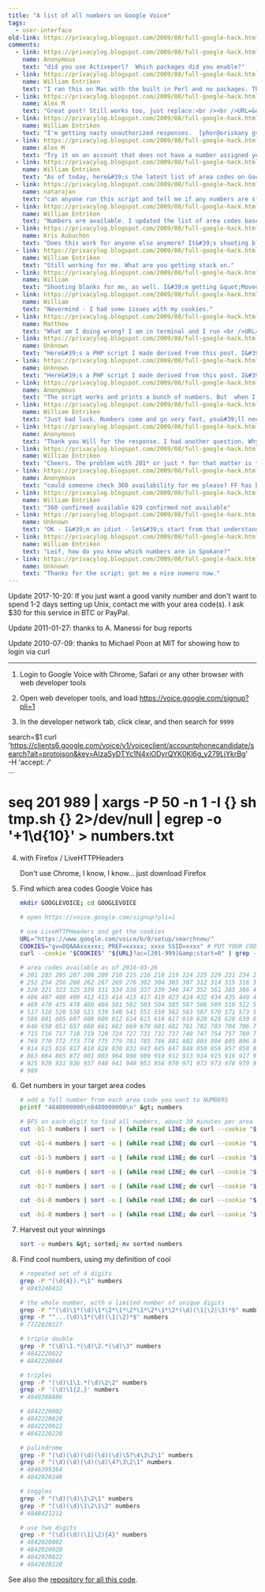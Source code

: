 ```yaml
---
title: "A list of all numbers on Google Voice"
tags: 
  - user-interface
old-link: https://privacylog.blogspot.com/2009/08/full-google-hack.html
comments:
  - link: https://privacylog.blogspot.com/2009/08/full-google-hack.html#comment-3504958419579781176
    name: Anonymous
    text: "did you use Activeperl?  Which packages did you enable?"
  - link: https://privacylog.blogspot.com/2009/08/full-google-hack.html#comment-6975637090401301260
    name: William Entriken
    text: "I ran this on Mac with the built in Perl and no packages. This should also work on Windows/Linux with ActivePerl. This should also work on Windows/Linux with ActivePerl.<br /><br />The important part here is that the command `open -g &quot;$_&quot;; sleep 0.2` on Mac will open Safari (which already has your GV login cookie) and download the requested JSON file.<br /><br />If you are using another platform you may need to edit this line. I imagine the best solution would be to use wget --save-cookies once to login and then pipe that command to wget --header &quot;Cookie:...&quot; -i -  . In fact, that will probably be 100 times faster."
  - link: https://privacylog.blogspot.com/2009/08/full-google-hack.html#comment-133080260039954207
    name: Alex M
    text: "Great post! Still works too, just replace:<br /><br />URL=&quot;https://www.google.com/voice/setup/search/&quot;<br /><br />with<br /><br />URL=&quot;https://www.google.com/voice/?setup=1#setup/&quot;<br /><br />Thanks for this."
  - link: https://privacylog.blogspot.com/2009/08/full-google-hack.html#comment-6552820783876195346
    name: William Entriken
    text: "I'm getting nasty unauthorized responses.  [phor@oriskany gvoice]$ curl --header &quot;$HEADER&quot; &quot;${URL}?ac=484&amp;start=0&quot;<br /><br />https://www.google.com/voice/b/0/setup/searchnew/?ac=484&amp;start=0 --&gt; &lt;stdout&gt;<br />--_curl_--https://www.google.com/voice/b/0/setup/searchnew/?ac=484&amp;start=0<br />&lt;HTML&gt;<br />&lt;HEAD&gt;<br />&lt;TITLE&gt;Unauthorized&lt;/TITLE&gt;<br />&lt;/HEAD&gt;<br />&lt;BODY BGCOLOR=&quot;#FFFFFF&quot; TEXT=&quot;#000000&quot;&gt;<br />&lt;H1&gt;Unauthorized&lt;/H1&gt;<br />&lt;H2&gt;Error 401&lt;/H2&gt;<br />&lt;/BODY&gt;<br />&lt;/HTML&gt;"
  - link: https://privacylog.blogspot.com/2009/08/full-google-hack.html#comment-133080260039954207
    name: Alex M
    text: "Try it on an account that does not have a number assigned yet."
  - link: https://privacylog.blogspot.com/2009/08/full-google-hack.html#comment-1725906280826490346
    name: William Entriken
    text: "As of today, here&#39;s the latest list of area codes on Google Voice: # 201 202 203 205 206 207 208 209 214 215 216 218 219 224 231 234 240 248 251 252 253 256 260 262 267 269 276 281 301 302 303 304 307 310 312 313 314 315 316 317 318 319 320 321 323 330 331 334 336 339 347 352 360 361 385 401 402 404 405 406 408 409 410 412 413 414 415 419 423 424 425 430 432 434 435 440 443 469 478 480 484 502 505 507 508 510 513 515 516 518 530 540 541 551 559 561 562 567 570 571 573 575 585 586 601 602 605 607 608 609 614 615 616 617 630 646 650 657 661 662 678 701 702 704 706 707 708 716 717 719 720 724 727 731 732 734 740 747 754 757 760 762 765 769 770 772 773 774 775 779 781 786 801 802 803 804 805 810 812 813 814 815 816 828 832 845 847 848 856 857 858 859 860 862 863 864 865 872 904 908 909 910 914 918 919 920 925 931 937 941 951 954 956 970 971 973 978 980 985"
  - link: https://privacylog.blogspot.com/2009/08/full-google-hack.html#comment-2313670470606874549
    name: natarajan
    text: "can anyone run this script and tell me if any numbers are still available because I can&#39;t seem to get any."
  - link: https://privacylog.blogspot.com/2009/08/full-google-hack.html#comment-2969015201701669552
    name: William Entriken
    text: "Numbers are available. I updated the list of area codes based on numbers that are available yesterday."
  - link: https://privacylog.blogspot.com/2009/08/full-google-hack.html#comment-5981568545760794511
    name: Kris Aubuchon
    text: "Does this work for anyone else anymore? It&#39;s shooting blanks for me."
  - link: https://privacylog.blogspot.com/2009/08/full-google-hack.html#comment-962126380905649328
    name: William Entriken
    text: "Still working for me. What are you getting stuck on."
  - link: https://privacylog.blogspot.com/2009/08/full-google-hack.html#comment-2044524023508060467
    name: William
    text: "Shooting blanks for me, as well. I&#39;m getting &quot;Moved temporarily&quot; messages for each url pattern... looks like google has caught on to this. When I go to the example link ( https://www.google.com/voice/b/0/setup/searchnew/?ac=484&amp;start=0 ) I get a nice JSON response with all the available numbers, though. So that&#39;s working just fine. I&#39;m not a pro at json, but if anyone comes up with a new solution, I&#39;ll be happy and grateful."
  - link: https://privacylog.blogspot.com/2009/08/full-google-hack.html#comment-341808619143215846
    name: William
    text: "Nevermind - I had some issues with my cookies."
  - link: https://privacylog.blogspot.com/2009/08/full-google-hack.html#comment-1280961834277851371
    name: Matthew
    text: "What am I doing wrong? I am in terminal and I run <br />URL=&quot;https://www.google.com/voice/b/0/setup/searchnew/&quot;<br />And then I am hopping into Firefox and grabbing my cookie<br />COOKIES=&quot;gv=DQAAA3TB2BmcUVc6DzxDfuUO53L705ne8ei1F_qMzzKp1jWXP0No7totxK3gVlVEF73UDCb_ytJlGniwSpUG8HIAb44-RFWRs3R25jxW86QMav9ZIn7Ot5t_tDGP-8u6eunq8ls4W2G4GR1HipGoMSdz2F-_b2qtA-gYotHzTdXkKtEkqsiBpKQKpDJs-onAXt5; PREF=ID=55d9f73f17:U=2d069e04e:FF=0:TM=1340314:LM=10372:GM=1:S=uosNGAjhIfX; NID=63=y2kb7aZloPM2ialZKbl8yivebhdo8MQehY_1MCMj4zFhzMwz5liYxtzrmXliL0xhyc5AIZeEk30Uz4QOnN0ukcGqwlFz9GTA; SID=DQAAAM0Ao4E_d3H4NKgU7Gcmcek7PQaEiDm0BzqwcgVroAcUtuWxgYftOmWWOn26FvKQlhcyJKim7iNPtQL7q_tgEsvdm1OkKWgvOUOvcEB-rxUwCAilLt0W5uv10sx1BSr3vqV0NG8XQF1WU3-uIOjNF5aVmLnoNxhYBpmzQ585tmv8ao5ZbDi1PuOJZnAKg05_Ex7s54tVj4h_Zfzg55VVb; HSID=AQhS9YX1gR9k; SSID=A9kCyI8ybCvr4; APISID=WWWfJxHafrVWG; SAPISID=8HuWouUe-2wCk0vGw6cUE2gf; S=grandcentral=bMOGegvxYy_FACXbU2DQ&quot;<br /><br />I assign that in Terminal and it comes back with only actually assigning up to the first space. Am I doing something wrong?"
  - link: https://privacylog.blogspot.com/2009/08/full-google-hack.html#comment-172412128627707261
    name: Unknown
    text: "Here&#39;s a PHP script I made derived from this post. I&#39;m sharing this as my way of saying thank you. to run the script below you need to supply the ac and s parameters like so https://localhost/gv.php?ac=121$s=0 s should be looped and incremented by 5 each time since google will give you 5 numbers each page. ------------ 'GOOGLE',  'Email' => 'username@gmail.com',  'Passwd' => 'password',  'source'=>'PHI-cUrl-Example',  'service'=>'grandcentral';  curl_setopt($ch, CURLOPT_SSL_VERIFYPEER, 0);  curl_setopt($ch, CURLOPT_POST, true);  curl_setopt($ch, CURLOPT_RETURNTRANSFER, true);  curl_setopt($ch, CURLOPT_POSTFIELDS, $data); $msg = curl_exec($ch); $cookies = split(&quot;\n&quot;,$msg); //print_r($cookies);$ch = curl_init(&quot;https://www.google.com/voice/b/0/setup/searchnew/?ac=&quot;.$_GET[&#39;ac&#39;].&quot;&amp;start=&quot;. $_GET[&#39;s&#39;]);  $header[] = 'Authorization: GoogleLogin ' . $cookies[2];curl_setopt($ch, CURLOPT_HTTPHEADER, $header);  curl_setopt($ch, CURLOPT_RETURNTRANSFER, true);  curl_setopt($ch, CURLOPT_HEADER, false); $msg = curl_exec($ch); curl_close($ch);$arr_data = json_decode($msg);echo &quot;matches found = &quot; . $arr_data->JSON->num_matches . &quot;<br>&quot;;foreach($arr_data->JSON->vanity_info as $numbers=>$whatever){ echo $numbers . &quot;<br>&quot;;}?> ------------"
  - link: https://privacylog.blogspot.com/2009/08/full-google-hack.html#comment-9186223796125575906
    name: Unknown
    text: "Here&#39;s a PHP script I made derived from this post. I&#39;m sharing this as my way of saying thank you. to run the script below you need to supply the ac and s parameters like so https://localhost/gv.php?ac=121$s=0 s should be looped and incremented by 5 each time since google will give you 5 numbers each page. ------------ 'GOOGLE',  'Email' => 'username@gmail.com',  'Passwd' => 'password',  'source'=>'PHI-cUrl-Example',  'service'=>'grandcentral';  curl_setopt($ch, CURLOPT_SSL_VERIFYPEER, 0);  curl_setopt($ch, CURLOPT_POST, true);  curl_setopt($ch, CURLOPT_RETURNTRANSFER, true);  curl_setopt($ch, CURLOPT_POSTFIELDS, $data); $msg = curl_exec($ch); $cookies = split(&quot;\n&quot;,$msg); //print_r($cookies);$ch = curl_init(&quot;https://www.google.com/voice/b/0/setup/searchnew/?ac=&quot;.$_GET[&#39;ac&#39;].&quot;&amp;start=&quot;. $_GET[&#39;s&#39;]);  $header[] = 'Authorization: GoogleLogin ' . $cookies[2];curl_setopt($ch, CURLOPT_HTTPHEADER, $header);  curl_setopt($ch, CURLOPT_RETURNTRANSFER, true);  curl_setopt($ch, CURLOPT_HEADER, false); $msg = curl_exec($ch); curl_close($ch);$arr_data = json_decode($msg);echo &quot;matches found = &quot; . $arr_data->JSON->num_matches . &quot;<br>&quot;;foreach($arr_data->JSON->vanity_info as $numbers=>$whatever){ echo $numbers . &quot;<br>&quot;;}?> ------------"
  - link: https://privacylog.blogspot.com/2009/08/full-google-hack.html#comment-7082274782904371814
    name: Anonymous
    text: "The script works and prints a bunch of numbers. But  when I log into google voice and try to get one of the numbers (through a search it says the number is not available). any reason why?"
  - link: https://privacylog.blogspot.com/2009/08/full-google-hack.html#comment-2290654324796500910
    name: William Entriken
    text: "Just bad luck. Numbers come and go very fast, you&#39;ll need to register immediately when you choose one. In one week, a majority of the numbers in your search could be gone. The good numbers will go even faster."
  - link: https://privacylog.blogspot.com/2009/08/full-google-hack.html#comment-395692927011449221
    name: Anonymous
    text: "Thank you Will for the response. I had another question. Why is there a need to do BFS? When I run it using the search 201* it returns a set of results which are then repeated on searches for 2010*, 2011* and so on. Why is there a need for BFS? Shouldn&#39;t 201* cover all possibilities? What am I missing to understand here? Very useful article, many thanks! Thanks"
  - link: https://privacylog.blogspot.com/2009/08/full-google-hack.html#comment-7484356470799175783
    name: William Entriken
    text: "Cheers. The problem with 201* or just * for that matter is that you only get 10 results per search. So a search for 201 might only return 2011* numbers. BFS allows you to seek 201? and then 201?* by induction (glob notation here)"
  - link: https://privacylog.blogspot.com/2009/08/full-google-hack.html#comment-4670563192896513015
    name: Anonymous
    text: "could someone check 360 availability for me please? FF has been giving me java script error msgs since last upgrade. I need to make sure it is local for the 629 prefix. Thanks"
  - link: https://privacylog.blogspot.com/2009/08/full-google-hack.html#comment-5375608098233082851
    name: William Entriken
    text: "360 confirmed available 629 confirmed not available"
  - link: https://privacylog.blogspot.com/2009/08/full-google-hack.html#comment-6704982918470054664
    name: Unknown
    text: "OK - I&#39;m an idiot - let&#39;s start from that understanding.  I&#39;m looking for a 509 Google Voice area code, and am happy to run a script to help me.  They are all out - once every 2 days there are numbers that come up in Yakima or other long-distance area that is in the 509 area code.  I need a Spokane area code.  I&#39;ll pay for it.  I see your script, but here&#39;s the issue.  I&#39;m a moron.  Where do I cut and paste the script into to make it run and continually search for Google Voice numbers?  What program (if any) do I use?  Where do I input this script to work?  Thanks!"
  - link: https://privacylog.blogspot.com/2009/08/full-google-hack.html#comment-3507337372542055332
    name: William Entriken
    text: "Leif, how do you know which numbers are in Spokane?"
  - link: https://privacylog.blogspot.com/2009/08/full-google-hack.html#comment-8328607769323707155
    name: Unknown
    text: "Thanks for the script; got me a nice numero now."
---
```


Update 2017-10-20: If you just want a good vanity number and don't want to spend 1-2 days setting up Unix, contact me with your area code(s). I ask $30 for this service in BTC or PayPal.

Update 2011-01-27: thanks to A. Manessi for bug reports

Update 2010-07-09:  thanks to Michael Poon at MIT for showing how to login via curl

---

1. Login to Google Voice with Chrome, Safari or any other browser with web developer tools

2. Open web developer tools, and load <https://voice.google.com/signup?pli=1>

3. In the developer network tab, click clear, and then search for `9999`

search=$1
curl '<https://clients6.google.com/voice/v1/voiceclient/accountphonecandidate/search?alt=protojson&key=AIzaSyDTYc1N4xiODyrQYK0Kl6g_y279LjYkrBg>' \
  -H 'accept: */*' \
...

# seq 201 989 | xargs -P 50 -n 1 -I {} sh tmp.sh {} 2>/dev/null | egrep -o '\+1\d{10}' > numbers.txt

4. with Firefox / LiveHTTPHeaders

    Don't use Chrome, I know, I know... just download Firefox

5. Find which area codes Google Voice has

    ```sh
    mkdir GOOGLEVOICE; cd GOOGLEVOICE
    
    # open https://voice.google.com/signup?pli=1
    
    # use LiveHTTPHeaders and get the cookies
    URL="https://www.google.com/voice/b/0/setup/searchnew/"
    COOKIES="gv=DQAAAxxxxxx; PREF=xxxxx; xxxx SSID=xxxx" # PUT YOUR COOKIES IN HERE
    curl --cookie "$COOKIES" "${URL}?ac=[201-999]&amp;start=0" | grep -ho "+1[0-9]\{3\}" | cut -b3-5 | sort -u &gt;&gt; areacodes
    
    # area codes available as of 2016-03-26
    # 201 203 205 207 208 209 210 215 216 218 219 224 225 229 231 234 240 248 251 
    # 252 254 256 260 262 267 269 276 302 304 305 307 312 314 315 316 317 318 319 
    # 320 321 323 325 330 331 334 336 337 339 346 347 352 361 385 386 401 402 405 
    # 406 407 408 409 412 413 414 415 417 419 423 424 432 434 435 440 442 443 458 
    # 469 470 475 478 480 484 501 502 503 504 505 507 508 509 510 512 513 515 516 
    # 517 518 520 530 531 539 540 541 551 559 562 563 567 570 571 573 574 575 585 
    # 586 601 605 607 608 609 612 614 615 616 617 619 620 626 628 630 631 636 641 
    # 646 650 651 657 660 661 662 669 678 681 682 701 702 703 704 706 707 708 712 
    # 715 716 717 718 719 720 724 727 731 732 737 740 747 754 757 760 762 763 765 
    # 769 770 772 773 774 775 779 781 785 786 801 802 803 804 805 806 810 812 813 
    # 814 815 816 817 818 828 830 831 843 845 847 848 850 856 857 858 859 860 862 
    # 863 864 865 872 901 903 904 908 909 910 912 913 914 915 916 917 918 919 920 
    # 925 929 931 936 937 940 941 949 951 956 970 971 972 973 978 979 980 984 985 
    # 989

6. Get numbers in your target area codes

    ```sh
    # add a full number from each area code you want to NUMBERS
    printf "4840000000\n8480000000\n" &gt; numbers

    # BFS on each digit to find all numbers, about 30 minutes per area code</b>
    cut -b1-3 numbers | sort -u | (while read LINE; do curl --cookie "$COOKIES" "${URL}?ac=${LINE:0:3}&amp;q=$LINE[0-9]&amp;start=0"; done) | grep -Pho '\d{10}\b' | sort -u &gt;&gt; numbers
    
    cut -b1-4 numbers | sort -u | (while read LINE; do curl --cookie "$COOKIES" "${URL}?ac=${LINE:0:3}&amp;q=$LINE[0-9]&amp;start=0"; done) | grep -Pho '\d{10}\b' | sort -u &gt;&gt; numbers
    
    cut -b1-5 numbers | sort -u | (while read LINE; do curl --cookie "$COOKIES" "${URL}?ac=${LINE:0:3}&amp;q=$LINE[0-9]&amp;start=0"; done) | grep -Pho '\d{10}\b' | sort -u &gt;&gt; numbers
    
    cut -b1-6 numbers | sort -u | (while read LINE; do curl --cookie "$COOKIES" "${URL}?ac=${LINE:0:3}&amp;q=$LINE[0-9]&amp;start=0"; done) | grep -Pho '\d{10}\b' | sort -u &gt;&gt; numbers
    
    cut -b1-7 numbers | sort -u | (while read LINE; do curl --cookie "$COOKIES" "${URL}?ac=${LINE:0:3}&amp;q=$LINE[0-9]&amp;start=0"; done) | grep -Pho '\d{10}\b' | sort -u &gt;&gt; numbers
    
    cut -b1-8 numbers | sort -u | (while read LINE; do curl --cookie "$COOKIES" "${URL}?ac=${LINE:0:3}&amp;q=$LINE[0-9]&amp;start=0"; done) | grep -Pho '\d{10}\b' | sort -u &gt;&gt; numbers
    
    cut -b1-8 numbers | sort -u | (while read LINE; do curl --cookie "$COOKIES" "${URL}?ac=${LINE:0:3}&amp;q=$LINE[0-9]&amp;start=5"; done) | grep -Pho '\d{10}\b' | sort -u &gt;&gt; numbers</pre>

7. Harvest out your winnings

    ```sh
    sort -u numbers &gt; sorted; mv sorted numbers 
    ```

8. Find cool numbers, using my definition of cool

    ```sh
    # repeated set of 4 digits
    grep -P "(\d{4}).*\1" numbers
    # 4843248432

    # the whole number, with a limited number of unique digits
    grep -P "^(\d)\1*(\d)\1*\2*\1*\2*\1*\2*\1*\2*(\d)(\1|\2|\3)*$" numbers
    grep -P "^...(\d)\1*(\d)(\1|\2)*$" numbers
    # 7722020227

    # triple double
    grep -P "(\d)\1.*(\d)\2.*(\d)\3" numbers
    # 4842220022
    # 4842220044

    # triples
    grep -P "(\d)\1\1.*(\d)\2\2" numbers
    grep -P '(\d)\1{2,}' numbers
    # 4849388886

    # 4842220002
    # 4842220020
    # 4842220022
    # 4842220220

    # palindrome
    grep -P "(\d)(\d)(\d)(\d)(\d)\5?\4\3\2\1" numbers
    grep -P "(\d)(\d)(\d)(\d)\4?\3\2\1" numbers
    # 4846399364
    # 4842020248

    # toggles
    grep -P "(\d)(\d)\1\2\1" numbers
    grep -P "(\d)(\d)\1\2\1\2" numbers
    # 4848421212

    # use two digits
    grep -P "(\d)(\d)(\1|\2){4}" numbers
    # 4842020002
    # 4842020020
    # 4842020022
    # 4842020220
    ```

See also the [repository for all this code](https://github.com/fulldecent/google-voice-numbers).
